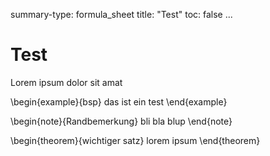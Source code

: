 summary-type: formula_sheet
title: "Test"
toc: false
...


# Test

Lorem ipsum dolor sit amat


\begin{example}{bsp}
das ist ein test
\end{example}

\begin{note}{Randbemerkung}
bli bla blup
\end{note}

\begin{theorem}{wichtiger satz}
lorem ipsum
\end{theorem}


